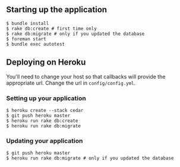 ## Starting up the application

```
$ bundle install
$ rake db:create # first time only
$ rake db:migrate # only if you updated the database
$ foreman start
$ bundle exec autotest
```

## Deploying on Heroku

You'll need to change your host so that callbacks will provide the appropriate url. Change the url in `config/config.yml`.

### Setting up your application

```
$ heroku create --stack cedar
$ git push heroku master
$ heroku run rake db:create
$ heroku run rake db:migrate
```

### Updating your application

```
$ git push heroku master
$ heroku run rake db:migrate # only if you updated the database
```